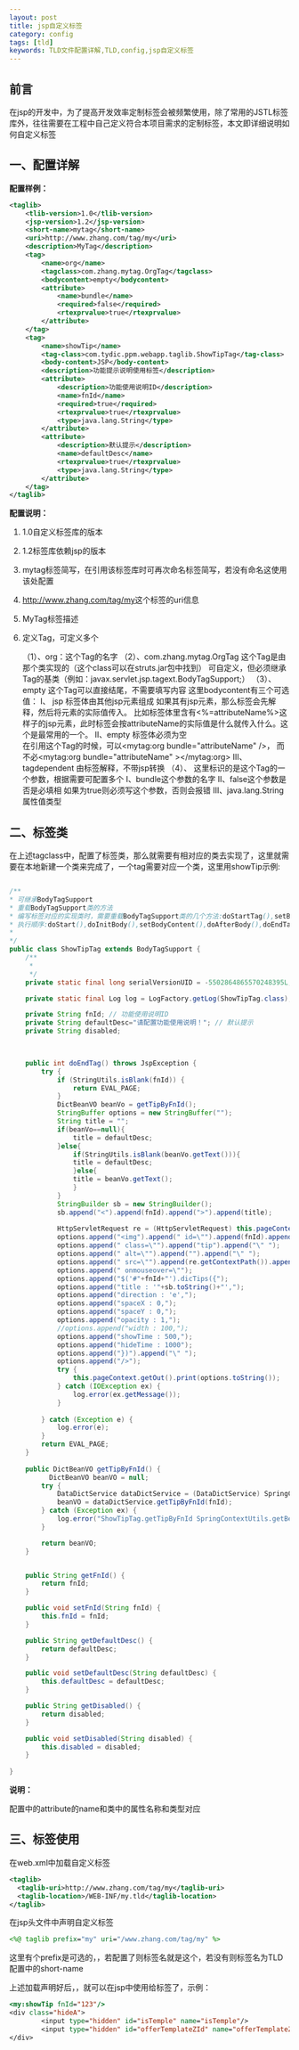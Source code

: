 ```yaml
---
layout: post
title: jsp自定义标签
category: config
tags: [tld]
keywords: TLD文件配置详解,TLD,config,jsp自定义标签
---
```

## 前言
在jsp的开发中，为了提高开发效率定制标签会被频繁使用，除了常用的JSTL标签库外，往往需要在工程中自己定义符合本项目需求的定制标签，本文即详细说明如何自定义标签

## 一、配置详解
**配置样例：**
```xml
<taglib>
	<tlib-version>1.0</tlib-version>
	<jsp-version>1.2</jsp-version>
	<short-name>mytag</short-name>
	<uri>http://www.zhang.com/tag/my</uri>
	<description>MyTag</description>
	<tag>
		<name>org</name>
		<tagclass>com.zhang.mytag.OrgTag</tagclass>
		<bodycontent>empty</bodycontent>
		<attribute>
			<name>bundle</name>
			<required>false</required>
			<rtexprvalue>true</rtexprvalue>
		</attribute>
	</tag>
	<tag>
		<name>showTip</name>
		<tag-class>com.tydic.ppm.webapp.taglib.ShowTipTag</tag-class>
		<body-content>JSP</body-content>
		<description>功能提示说明使用标签</description>
		<attribute>
			<description>功能使用说明ID</description>
			<name>fnId</name>
			<required>true</required>
			<rtexprvalue>true</rtexprvalue>
			<type>java.lang.String</type>
		</attribute>
		<attribute>
			<description>默认提示</description>
			<name>defaultDesc</name>
			<rtexprvalue>true</rtexprvalue>
			<type>java.lang.String</type>
		</attribute>
	</tag>
</taglib>
```
**配置说明：**
1. <tlib-version>1.0</tlib-version>自定义标签库的版本
2. <jsp-version>1.2</jsp-version>标签库依赖jsp的版本
3. <short-name>mytag</short-name>标签简写，在引用该标签库时可再次命名标签简写，若没有命名这使用该处配置
4. <uri>http://www.zhang.com/tag/my</uri>这个标签的uri信息
5. <description>MyTag</description>标签描述
6. <tag></tag>定义Tag，可定义多个


    （1）、<name>org</name>：这个Tag的名字
    （2）、<tagclass>com.zhang.mytag.OrgTag</tagclass>
        这个Tag是由那个类实现的（这个class可以在struts.jar包中找到）
        可自定义，但必须继承Tag的基类（例如：javax.servlet.jsp.tagext.BodyTagSupport;）
    （3）、<bodycontent>empty</bodycontent>
        这个Tag可以直接结尾，不需要填写内容
        这里bodycontent有三个可选值：
        I、 jsp 标签体由其他jsp元素组成 
            如果其有jsp元素，那么标签会先解释，然后将元素的实际值传入。
            比如标签体里含有<%=attributeName%>这样子的jsp元素，此时标签会按attributeName的实际值是什么就传入什么。这个是最常用的一个。
        II、empty 标签体必须为空   
            在引用这个Tag的时候，可以<mytag:org bundle="attributeName" />，
            而不必<mytag:org bundle="attributeName" ></mytag:org> 
        III、 tagdependent 由标签解释，不带jsp转换
    （4）、<attribute> </attribute>这里标识的是这个Tag的一个参数，根据需要可配置多个
        I、<name>bundle</name>这个参数的名字
        II、<required>false</required>这个参数是否是必填相
            如果为true则必须写这个参数，否则会报错
        III、<type>java.lang.String</type>属性值类型
## 二、标签类
在上述tagclass中，配置了标签类，那么就需要有相对应的类去实现了，这里就需要在本地新建一个类来完成了，一个tag需要对应一个类，这里用showTip示例:
```java

/**
* 可继承BodyTagSupport
* 重载BodyTagSupport类的方法
* 编写标签对应的实现类时，需要重载BodyTagSupport类的几个方法:doStartTag(),setBodyContent(),doInitBody(),doAfterBody(),doEndTag()
* 执行顺序:doStart(),doInitBody(),setBodyContent(),doAfterBody(),doEndTag
*
*/
public class ShowTipTag extends BodyTagSupport {
	/**
	 * 
	 */
	private static final long serialVersionUID = -5502864865570248395L;

	private static final Log log = LogFactory.getLog(ShowTipTag.class);

	private String fnId; // 功能使用说明ID
	private String defaultDesc="请配置功能使用说明！"; // 默认提示
	private String disabled;

	

	public int doEndTag() throws JspException {
		try {
			if (StringUtils.isBlank(fnId)) {
				return EVAL_PAGE;
			}
		    DictBeanVO beanVo = getTipByFnId();
			StringBuffer options = new StringBuffer("");
			String title = "";
			if(beanVo==null){
				title = defaultDesc;
			}else{
				if(StringUtils.isBlank(beanVo.getText())){
				title = defaultDesc;	
				}else{
				title = beanVo.getText();	
				}
			}
			StringBuilder sb = new StringBuilder();
			sb.append("<").append(fnId).append(">").append(title);
			
			HttpServletRequest re = (HttpServletRequest) this.pageContext.getRequest();
			options.append("<img").append(" id=\"").append(fnId).append("\" ");
			options.append(" class=\"").append("tip").append("\" ");
			options.append(" alt=\"").append("").append("\" ");
			options.append(" src=\"").append(re.getContextPath()).append("/images/tip.png").append("\" ");
			options.append(" onmouseover=\"");
			options.append("$('#"+fnId+"').dicTips({");
			options.append("title : '"+sb.toString()+"',");
			options.append("direction : 'e',");
			options.append("spaceX : 0,");
			options.append("spaceY : 0,");
			options.append("opacity : 1,");
			//options.append("width : 100,");
			options.append("showTime : 500,");
			options.append("hideTime : 1000");
			options.append("})").append("\" ");
			options.append("/>");
			try {
				this.pageContext.getOut().print(options.toString());
			} catch (IOException ex) {
				log.error(ex.getMessage());
			}
			
		} catch (Exception e) {
			log.error(e);
		}
		return EVAL_PAGE;
	}
	
	public DictBeanVO getTipByFnId() {
	      DictBeanVO beanVO = null;
		try {
			DataDictService dataDictService = (DataDictService) SpringContextUtils.getBean("service_prd_DataDictServiceImpl");
			beanVO = dataDictService.getTipByFnId(fnId);
		} catch (Exception ex) {
			log.error("ShowTipTag.getTipByFnId SpringContextUtils.getBean('service_prd_CodeServiceImpl') ", ex);
		}

		return beanVO;
	}


	public String getFnId() {
		return fnId;
	}

	public void setFnId(String fnId) {
		this.fnId = fnId;
	}

	public String getDefaultDesc() {
		return defaultDesc;
	}

	public void setDefaultDesc(String defaultDesc) {
		this.defaultDesc = defaultDesc;
	}

	public String getDisabled() {
		return disabled;
	}

	public void setDisabled(String disabled) {
		this.disabled = disabled;
	}
	
}

```
**说明：** 

配置中的attribute的name和类中的属性名称和类型对应

## 三、标签使用
在web.xml中加载自定义标签
```xml
<taglib>
  <taglib-uri>http://www.zhang.com/tag/my</taglib-uri>
  <taglib-location>/WEB-INF/my.tld</taglib-location>
</taglib>
```
在jsp头文件中声明自定义标签
```jsp
<%@ taglib prefix="my" uri="/www.zhang.com/tag/my" %>
```
这里有个prefix是可选的，，若配置了则标签名就是这个，若没有则标签名为TLD配置中的short-name

上述加载声明好后，，就可以在jsp中使用给标签了，示例：
```jsp
<my:showTip fnId="123"/>
<div class="hideA">
	    <input type="hidden" id="isTemple" name="isTemple"/>
	    <input type="hidden" id="offerTemplateZId" name="offerTemplateZId" />
</div>
```